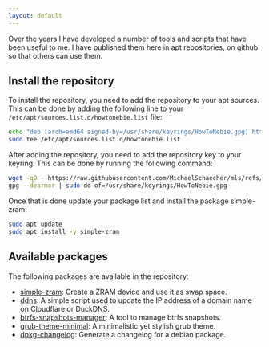 ```yaml
---
layout: default
---
```


Over the years I have developed a number of tools and scripts that have been useful to me. I have published them here in apt repositories, on github so that others can use them.

## Install the repository

To install the repository, you need to add the repository to your apt sources. This can be done by adding the following line to your `/etc/apt/sources.list.d/howtonebie.list` file:

```bash
echo "deb [arch=amd64 signed-by=/usr/share/keyrings/HowToNebie.gpg] https://michaelschaecher.github.io/mls stable main" |
sudo tee /etc/apt/sources.list.d/howtonebie.list
```

After adding the repository, you need to add the repository key to your keyring. This can be done by running the following command:

```bash
wget -qO - https://raw.githubusercontent.com/MichaelSchaecher/mls/refs/heads/main/key/HowToNebie.gpg |
gpg --dearmor | sudo dd of=/usr/share/keyrings/HowToNebie.gpg
```

Once that is done update your package list and install the package simple-zram:

```bash
sudo apt update
sudo apt install -y simple-zram
```

## Available packages

The following packages are available in the repository:

- [simple-zram](https://github.com/MichaelSchaecher/simple-zram): Create a ZRAM device and use it as swap space.
- [ddns](https://github.com/MichaelSchaecher/ddns): A simple script used to update the IP address of a domain name on Cloudflare or DuckDNS.
- [btrfs-snapshots-manager](https://github.com/MichaelSchaecher/btrfs-snapshots-manager): A tool to manage btrfs snapshots.
- [grub-theme-minimal](https://github.com/MichaelSchaecher/grub-theme-minimal): A minimalistic yet stylish grub theme.
- [dpkg-changelog](https://github.com/MichaelSchaecher/dpkg-changelog): Generate a changelog for a debian package.
